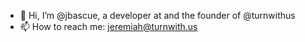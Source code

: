 - 👋 Hi, I’m @jbascue, a developer at and the founder of @turnwithus
- 📫 How to reach me: jeremiah@turnwith.us

<!---
jbascue/jbascue is a ✨ special ✨ repository because its `README.md` (this file) appears on your GitHub profile.
You can click the Preview link to take a look at your changes.
--->
